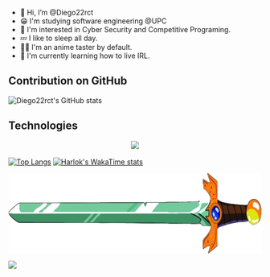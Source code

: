 - 👋 Hi, I’m @Diego22rct
- 😁 I'm studying software engineering @UPC
- 👀 I'm interested in Cyber Security and Competitive Programing.
- 💤 I like to sleep all day.
- 😵‍💫 I'm an anime taster by default.
- 🌱 I'm currently learning how to live IRL. 

## Contribution on GitHub
<!--
<p align="center">
<img src="https://github-readme-streak-stats.herokuapp.com/?user=Diego22rct&theme=dark&type=svg">   
</p>
-->
![Diego22rct's GitHub stats](https://github-readme-stats.vercel.app/api?username=Diego22rct&hide=contribs,prs)

## Technologies 
<p align="center">
    <img src="https://skillicons.dev/icons?i=nodejs,vscode,astro,nextjs,angular,vue,git,javascript,python,cpp,cs,java,zig">
</p>

[![Top Langs](https://github-readme-stats.vercel.app/api/top-langs/?username=Diego22rct)](https://github.com/Diego22rct/Diego22rct)
[![Harlok's WakaTime stats](https://github-readme-stats.vercel.app/api/wakatime?username=Diego22rct)](https://github.com/Diego22rct/Diego22rct)

<img align="center" width="1100" height="160" src="res/text.png">


[![](https://visitcount.itsvg.in/api?id=Diego22rct&label=Profile%20Views&pretty=false)](https://visitcount.itsvg.in)

<!---
Diego22rct/Diego22rct is a ✨ special ✨ repository because its `README.md` (this file) appears on your GitHub profile.
You can click the Preview link to take a look at your changes.
--->
